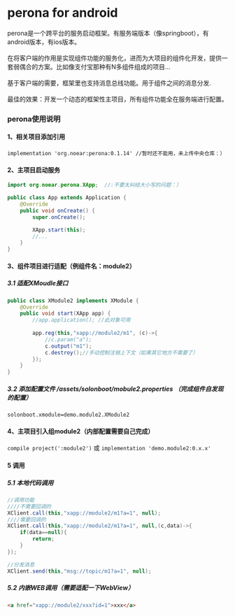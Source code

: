 # perona for android
perona是一个跨平台的服务启动框架。有服务端版本（像springboot），有android版本，有ios版本。<br/>
<br/>
在将客户端的作用是实现组件功能的服务化，进而为大项目的组件化开发，提供一套弱偶合的方案。比如像支付宝那种有N多组件组成的项目...<br/>
<br/>
基于客户端的需要，框架里也支持消息总线功能。用于组件之间的消息分发.<br/>
<br/>
最佳的效果：开发一个动态的框架性主项目，所有组件功能全在服务端进行配置。
<br/>

### perona使用说明

#### 1、相关项目添加引用

`implementation 'org.noear:perona:0.1.14' //暂时还不能用，未上传中央仓库：）`

#### 2、主项目启动服务
```java
import org.noear.perona.XApp;  //:不要太纠结大小写的问题：）

public class App extends Application {
    @Override
    public void onCreate() {
        super.onCreate();

        XApp.start(this);
        //...
    }
}

```

#### 3、组件项目进行适配（例组件名：module2）
##### 3.1 适配XMoudle接口
```java
public class XModule2 implements XModule {
    @Override
    public void start(XApp app) {
        //app.application(); //此对象可用
        
        app.reg(this,"xapp://module2/m1", (c)->{
            //c.param("a");
            c.output("m1");
            c.destroy();//手动控制注销上下文（如果其它地方不需要了）
        });
    }
}
```
##### 3.2 添加配置文件 /assets/solonboot/mobule2.properties （完成组件自发现的配置）
`solonboot.xmodule=demo.module2.XModule2`

#### 4、主项目引入组module2（内部配置需要自己完成）
`compile project(':module2')`
或
`implementation 'demo.module2:0.x.x'`

#### 5 调用
##### 5.1 本地代码调用
```java
//调用功能
////不需要回调的
XClient.call(this,"xapp://module2/m1?a=1", null);
////需要回调的
XClient.call(this,"xapp://module2/m1?a=1", null,(c,data)->{
    if(data==null){
        return;
    }
});

//分发消息
XClient.send(this,"msg://topic/m1?a=1", null);
```
##### 5.2 内嵌WEB调用（需要适配一下WebView）
```html
<a href="xapp://module2/xxx?id=1">xxx</a>
```

